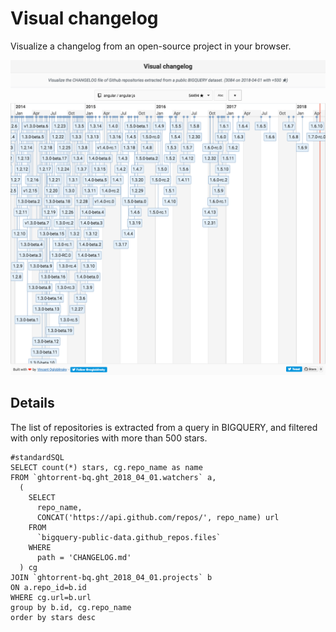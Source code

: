# Visual changelog

Visualize a changelog from an open-source project in your browser.

![](src/images/app.png)

## Details

The list of repositories is extracted from a query in BIGQUERY, and filtered with only repositories with more than 500 stars.

```
#standardSQL
SELECT count(*) stars, cg.repo_name as name
FROM `ghtorrent-bq.ght_2018_04_01.watchers` a,
  (
    SELECT
      repo_name,
      CONCAT('https://api.github.com/repos/', repo_name) url
    FROM
      `bigquery-public-data.github_repos.files`
    WHERE
      path = 'CHANGELOG.md'
  ) cg
JOIN `ghtorrent-bq.ght_2018_04_01.projects` b
ON a.repo_id=b.id
WHERE cg.url=b.url
group by b.id, cg.repo_name
order by stars desc
```
